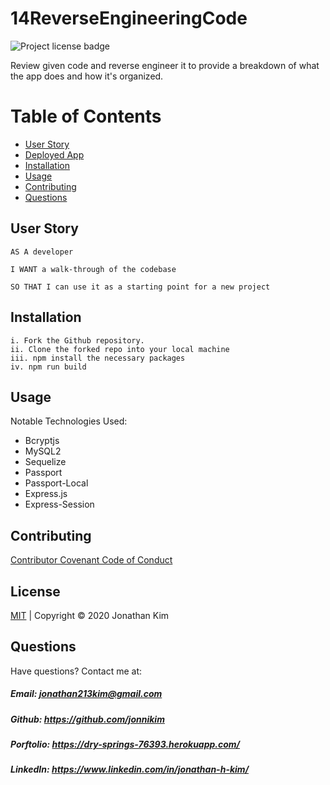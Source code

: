 # 14ReverseEngineeringCode
![Project license badge](https://img.shields.io/badge/license-MIT-brightgreen)


Review given code and reverse engineer it to provide a breakdown of what the app does and how it's organized.


# Table of Contents
  * [User Story](#User-Story)
  * [Deployed App](#Deployed-App)
  * [Installation](#Installation)
  * [Usage](#Usage)
  * [Contributing](#Contributing)
  * [Questions](#Questions)

## User Story
```
AS A developer

I WANT a walk-through of the codebase

SO THAT I can use it as a starting point for a new project
```

## Installation
```
i. Fork the Github repository.
ii. Clone the forked repo into your local machine
iii. npm install the necessary packages
iv. npm run build
```

## Usage

Notable Technologies Used:
- Bcryptjs
- MySQL2
- Sequelize
- Passport
- Passport-Local
- Express.js 
- Express-Session


## Contributing
[Contributor Covenant Code of Conduct](https://www.contributor-covenant.org/version/2/0/code_of_conduct/code_of_conduct.md)

## License 
[MIT](https://github.com/jonnikim/18PWA-BudgetTracker/blob/master/LICENSE) | Copyright © 2020 Jonathan Kim

## Questions  
Have questions? Contact me at:
##### Email: jonathan213kim@gmail.com
##### Github: https://github.com/jonnikim
##### Porftolio: https://dry-springs-76393.herokuapp.com/
##### LinkedIn: https://www.linkedin.com/in/jonathan-h-kim/
